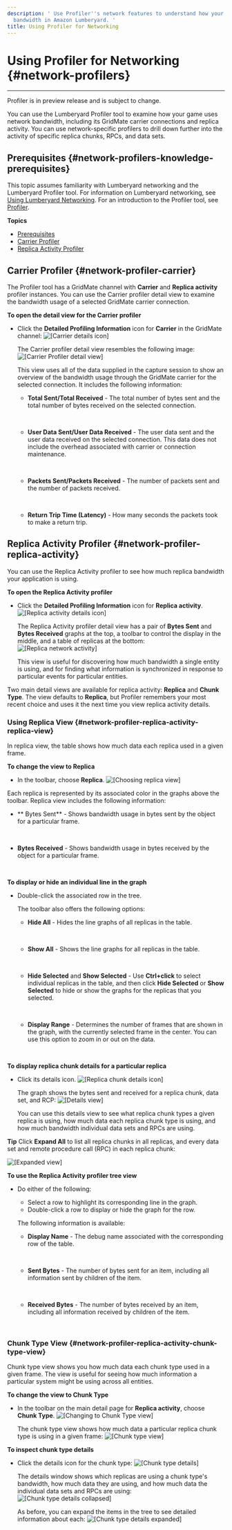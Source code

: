 ```yaml
---
description: ' Use Profiler''s network features to understand how your game uses network
  bandwidth in Amazon Lumberyard. '
title: Using Profiler for Networking
---
```

# Using Profiler for Networking {#network-profilers}

****
Profiler is in preview release and is subject to change\.

You can use the Lumberyard Profiler tool to examine how your game uses network bandwidth, including its GridMate carrier connections and replica activity\. You can use network\-specific profilers to drill down further into the activity of specific replica chunks, RPCs, and data sets\.

## Prerequisites {#network-profilers-knowledge-prerequisites}

This topic assumes familiarity with Lumberyard networking and the Lumberyard Profiler tool\. For information on Lumberyard networking, see [Using Lumberyard Networking](/docs/userguide/networking/intro.md)\. For an introduction to the Profiler tool, see [Profiler](/docs/userguide/debugging/profiling/intro.md)\.

**Topics**
+ [Prerequisites](#network-profilers-knowledge-prerequisites)
+ [Carrier Profiler](#network-profiler-carrier)
+ [Replica Activity Profiler](#network-profiler-replica-activity)

## Carrier Profiler {#network-profiler-carrier}

The Profiler tool has a GridMate channel with **Carrier** and **Replica activity** profiler instances\. You can use the Carrier profiler detail view to examine the bandwidth usage of a selected GridMate carrier connection\.

**To open the detail view for the Carrier profiler**
+ Click the **Detailed Profiling Information** icon for **Carrier** in the GridMate channel:
![\[Carrier details icon\]](/images/userguide/profiler-network-gridmate-carrier-detail-icon.png)

  The Carrier profiler detail view resembles the following image:
![\[Carrier Profiler detail view\]](/images/userguide/profiler-network-gridmate-carrier-detail-view.png)

  This view uses all of the data supplied in the capture session to show an overview of the bandwidth usage through the GridMate carrier for the selected connection\. It includes the following information:
  + **Total Sent/Total Received** - The total number of bytes sent and the total number of bytes received on the selected connection\.

     
  + **User Data Sent/User Data Received** - The user data sent and the user data received on the selected connection\. This data does not include the overhead associated with carrier or connection maintenance\.

     
  + **Packets Sent/Packets Received** - The number of packets sent and the number of packets received\.

     
  + **Return Trip Time \(Latency\)** - How many seconds the packets took to make a return trip\.

## Replica Activity Profiler {#network-profiler-replica-activity}

You can use the Replica Activity profiler to see how much replica bandwidth your application is using\.

**To open the Replica Activity profiler**
+ Click the **Detailed Profiling Information** icon for **Replica activity**\.
![\[Replica activity details icon\]](/images/userguide/profiler-network-gridmate-replica-activity-detail-icon.png)

  The Replica Activity profiler detail view has a pair of **Bytes Sent** and **Bytes Received** graphs at the top, a toolbar to control the display in the middle, and a table of replicas at the bottom:
![\[Replica network activity\]](/images/userguide/profiler-network-replica-activity.png)

  This view is useful for discovering how much bandwidth a single entity is using, and for finding what information is synchronized in response to particular events for particular entities\.

Two main detail views are available for replica activity: **Replica** and **Chunk Type**\. The view defaults to **Replica**, but Profiler remembers your most recent choice and uses it the next time you view replica activity details\.

### Using Replica View {#network-profiler-replica-activity-replica-view}

In replica view, the table shows how much data each replica used in a given frame\.

**To change the view to Replica**
+  In the toolbar, choose **Replica**\.
![\[Choosing replica view\]](/images/userguide/profiler-network-replica-activity-choose-replica-view.png)

  Each replica is represented by its associated color in the graphs above the toolbar\. Replica view includes the following information:
  + ** Bytes Sent** - Shows bandwidth usage in bytes sent by the object for a particular frame\.

     
  + **Bytes Received** - Shows bandwidth usage in bytes received by the object for a particular frame\.

     

**To display or hide an individual line in the graph**
+ Double\-click the associated row in the tree\.

  The toolbar also offers the following options:
  + **Hide All** - Hides the line graphs of all replicas in the table\.

     
  + **Show All** - Shows the line graphs for all replicas in the table\.

     
  + **Hide Selected** and **Show Selected** - Use **Ctrl\+click** to select individual replicas in the table, and then click **Hide Selected** or **Show Selected** to hide or show the graphs for the replicas that you selected\.

     
  + **Display Range** - Determines the number of frames that are shown in the graph, with the currently selected frame in the center\. You can use this option to zoom in or out on the data\.

     

**To display replica chunk details for a particular replica**
+ Click its details icon\.
![\[Replica chunk details icon\]](/images/userguide/profiler-network-replica-activity-replica-details-icon.png)

  The graph shows the bytes sent and received for a replica chunk, data set, and RCP:
![\[Details view\]](/images/userguide/profiler-network-replica-activity-replica-details-view.png)

  You can use this details view to see what replica chunk types a given replica is using, how much data each replica chunk type is using, and how much bandwidth individual data sets and RPCs are using\.

**Tip**
Click **Expand All** to list all replica chunks in all replicas, and every data set and remote procedure call \(RPC\) in each replica chunk:
 

![\[Expanded view\]](/images/userguide/profiler-network-replica-activity-replica-details-view-expanded.png)

**To use the Replica Activity profiler tree view**
+ Do either of the following:
  + Select a row to highlight its corresponding line in the graph\.
  + Double\-click a row to display or hide the graph for the row\.

  The following information is available:
  + **Display Name** - The debug name associated with the corresponding row of the table\.

     
  + **Sent Bytes** - The number of bytes sent for an item, including all information sent by children of the item\.

     
  + **Received Bytes** - The number of bytes received by an item, including all information received by children of the item\.

     

### Chunk Type View {#network-profiler-replica-activity-chunk-type-view}

Chunk type view shows you how much data each chunk type used in a given frame\. The view is useful for seeing how much information a particular system might be using across all entities\.

**To change the view to Chunk Type**
+ In the toolbar on the main detail page for **Replica activity**, choose **Chunk Type**\.
![\[Changing to Chunk Type view\]](/images/userguide/profiler-network-replica-activity-choose-chunk-type-view.png)

  The chunk type view shows how much data a particular replica chunk type is using in a given frame:
![\[Chunk type view\]](/images/userguide/profiler-network-replica-activity-chunk-type-table-view.png)

**To inspect chunk type details**
+ Click the details icon for the chunk type:
![\[Chunk type details\]](/images/userguide/profiler-network-replica-activity-chunk-type-details-icon.png)

  The details window shows which replicas are using a chunk type's bandwidth, how much data they are using, and how much data the individual data sets and RPCs are using:
![\[Chunk type details collapsed\]](/images/userguide/profiler-network-replica-activity-inspecting-chunk-type-details.png)

  As before, you can expand the items in the tree to see detailed information about each:
![\[Chunk type details expanded\]](/images/userguide/profiler-network-replica-activity-inspecting-chunk-type-details-expanded.png)